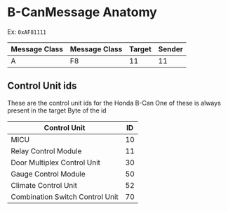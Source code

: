 # B-CanMessage Anatomy

Ex: `0xAF81111`  

Message Class | Message Class | Target | Sender
--- | ---- | ---- | ----
A   |  F8  |  11  |  11

## Control Unit ids
These are the control unit ids for the Honda B-Can
One of these is always present in the target Byte of the id

Control Unit                    | ID
------------------------------- | ---
MICU                            | 10
Relay Control Module            | 11
Door Multiplex Control Unit     | 30 
Gauge Control Module            | 50 
Climate Control Unit            | 52
Combination Switch Control Unit | 70
